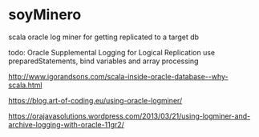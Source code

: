 # soyMinero
scala oracle log miner for getting replicated to a target db 

todo:
Oracle Supplemental Logging for Logical Replication
use preparedStatements, bind variables and array processing

http://www.igorandsons.com/scala-inside-oracle-database--why-scala.html

https://blog.art-of-coding.eu/using-oracle-logminer/

https://orajavasolutions.wordpress.com/2013/03/21/using-logminer-and-archive-logging-with-oracle-11gr2/


